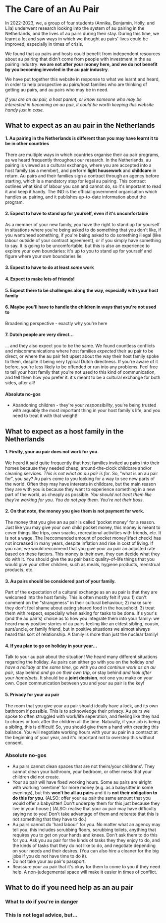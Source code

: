 # The Care of an Au Pair
In 2022-2023, we, a group of four students (Annika, Benjamín, Holly, and Lila) underwent research looking into the system of au pairing in the Netherlands, and the lives of au pairs during their stay. During this time, we learnt a lot and saw ways in which we thought au pairs' lives could be improved, especially in times of crisis. 

We found that au pairs and hosts could benefit from independent resources about au pairing that didn't come from people with investment in the au pairing industry: **we are not after your money here, and we do not benefit by you becoming invovled in the au pair industry**.

We have put together this website in response to what we learnt and heard, in order to help prospective au pairs/host families who are thinking of getting au pairs, and au pairs who may be in need. 

*If you are an au pair, a host parent, or know someone who may be interested in becoming an au pair, it could be worth keeping this website handy just in case.* 

## What to expect as an au pair in the Netherlands
#### 1. Au pairing in the Netherlands is different than you may have learnt it to be in other countries
There are multiple ways in which countries organise their au pair programs, as we heard frequently throughout our research. In the Netherlands, au pairing is viewed as a cultural exchange, where you are accepted into a host family (as a member), and perform **light housework** and **childcare** in return. Au pairs and their families sign a contract through an agency before starting, which is a mandatory step for legal au pairing. This contract outlines what kind of labour you can and cannot do, so it's important to read it and keep it handy. The IND is the official government organisation which handles au pairing, and it publishes up-to-date information about the program.
#### 2. Expect to have to stand up for yourself, even if it's uncomfortable
 As a member of your new family, you have the right to stand up for yourself in situations where you're being asked to do something that you don't like, if you want/need something, if you're being asked to do something illegal (like labour outside of your contract agreement), or if you simply have something to say. It is going to be uncomfortable, but this is also an experience to explore your own boundaries: it's up to you to stand up for yourself and figure where your own boundaries lie.
#### 3. Expect to have to do at least *some* work
#### 4. Expect to make lots of friends!
#### 5. Expect there to be challenges along the way, especially with your host family
#### 6. Maybe you'll have to handle the children in ways that you're not used to
Broadening perspective - exactly why you're here 
#### 7. Dutch people are very direct...
... and they also expect you to be the same. We found countless conflicts and miscommunications where host families *expected* their au pair to be direct, or where the au pair felt upset about the way their host family spoke to them, despite it being very typical Dutch directness. If you're aware of it before, you're less likely to be offended or run into any problems. Feel free to tell your host family that you're not used to this kind of communication, and tell them how you prefer it: it's meant to be a cultural exchange for both sides, after all!
#### Absolute no-gos
- Abandoning children - they're your *responsibility*, you're being trusted with arguably the most important thing in your host family's life, and you need to treat it with that weight! 

## What to expect as a host family in the Netherlands
#### 1. Firstly, your au pair does not work for you. 
We heard it said quite frequently that host families invited au pairs into their homes because they needed cheap, around-the-clock childcare and/or cleaning services. *This is not what an au pair is for*. 
So, "what is an au pair for", you say? Au pairs come to you looking for a way to see new parts of the world. Often they may have interests in childcare, but the main reason they are with you is because they want to experience something in a new part of the world, as cheaply as possible. *You should not treat them like they're working for you. You do not pay them. You're not their boss*. 
#### 2. On that note, the money you give them is not payment for work.
The money that you give an au pair is called 'pocket money' for a reason. Just like you may give your own child pocket money, this money is meant to cover things like trips, own snacks, recreational activities with friends, etc. It is not a wage. The [reccomended amount of pocket money](fact check) has not increased in many years, despite inflation and rise in cost of living. If you can, we would reccomend that you give your au pair an adjusted rate based on these factors. This money is their own, they can decide what they do with it. You should give the au pair basic quality-of-life things that you would give your other children, such as meals, hygiene products, menstrual products, etc. 
#### 3. Au pairs should be considered part of your family.
Part of the expectation of a cultural exchange as an au pair is that they are welcomed into the host family. This is often mostly felt if you: 1) don't comment on the "strangeness" in their cultural behaviour; 2) make sure they don't feel shame about eating shared food in the household; 3) treat them with respect, especially when asking for tasks to be done. It's your's (and the au pair's) choice as to how you integrate them into your family: we heard many positive stories of au pairs feeling like an eldest sibling, cousin, aunt/uncle, or family friend, but in positive situations we almost always heard this sort of relationship. A family is more than just the nuclear family! 
#### 4. If you plan to go on holiday in your year...
Talk to your au pair about the situation! We heard many different situations regarding the holiday. Au pairs can either go with you on the holiday *and have a holiday at the same time*, go with you *and continue work as an au pair*, stay behind *and go on their own trip*, or stay behind *and look after your home/pets*. It should be a **joint decision**, not one you make on your own. Open communication between you and your au pair is the key! 
#### 5. Privacy for your au pair
The room that you give your au pair should ideally have a lock, and its own bathroom if possible. This is to acknowledge their privacy. Au pairs we spoke to often struggled with work/life seperation, and feeling like they had to chores or look after the children all the time. Naturally, if your job is being a sibling, this is difficult! So, you should give them a hand with creating this balance. You will negotiate working hours with your au pair in a contract at the beginning of your year, and it's important not to overstep this without consent.
### Absolute no-gos
- Au pairs cannot clean spaces that are not theirs/your childrens'. They cannot clean your bathroom, your bedroom, or other mess that your children did not create.
- Your au pair will have fixed working hours. Some au pairs are alright with working 'overtime' for more money (e.g. as a babysitter in some evenings), but this **won't be all au pairs** and it is **not their obligation to do this for you**. (ALSO: offer your au pair the same amount that you would offer a babysitter! Don't underpay them for this just because they live in your house.) (ALSO: realise that your au pair may have difficulty saying no to you! Don't take advantage of them and reiterate that this is not something that they have to do.)
- Au pairs cannot do 'hard labour' for you. No matter what an agency may tell you, this includes scrubbing floors, scrubbing toilets, anything that requires you to get on your hands and knees. Don't ask them to do this for you. Ask you au pair for the kinds of tasks they they enjoy to do, and the kinds of tasks that they do not like to do, and negotiate depending on your needs and their desires. (You can also hire a cleaner for the big jobs if you do not have time to do it).
- Do not take your au pair's passport.
- Reassure your au pair that it's okay for them to come to you if they need help. A non-judegemental space will make it easier in times of conflict. 
## What to do if you need help as an au pair
### What to do if you're in danger
### This is not legal advice, but... 


